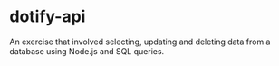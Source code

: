 # dotify-api

An exercise that involved selecting, updating and deleting data from a database using Node.js and SQL queries.
